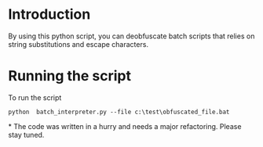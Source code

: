 # Introduction
By using this python script, you can deobfuscate batch scripts that relies on string substitutions and escape characters.


# Running the script
To run the script 

```
python  batch_interpreter.py --file c:\test\obfuscated_file.bat
```

&ast; The code was written in a hurry and needs a major refactoring. Please stay tuned.
